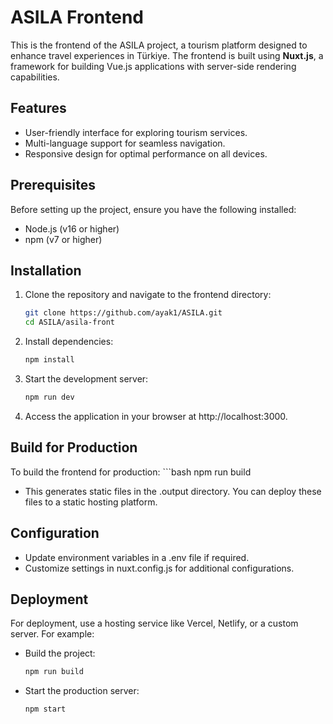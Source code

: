 # ASILA Frontend
This is the frontend of the ASILA project, a tourism platform designed to enhance travel experiences in Türkiye. The frontend is built using **Nuxt.js**, a framework for building Vue.js applications with server-side rendering capabilities.
## Features
- User-friendly interface for exploring tourism services.
- Multi-language support for seamless navigation.
- Responsive design for optimal performance on all devices.
## Prerequisites
Before setting up the project, ensure you have the following installed:
- Node.js (v16 or higher)
- npm (v7 or higher)
## Installation
1. Clone the repository and navigate to the frontend directory:
   ```bash
   git clone https://github.com/ayak1/ASILA.git
   cd ASILA/asila-front
2. Install dependencies:
    ```bash
    npm install
3. Start the development server:
    ```bash
    npm run dev
4. Access the application in your browser at http://localhost:3000.

## Build for Production
To build the frontend for production:
    ```bash
    npm run build
- This generates static files in the .output directory. You can deploy these files to a static hosting platform.
## Configuration
- Update environment variables in a .env file if required.
- Customize settings in nuxt.config.js for additional configurations.
## Deployment
 For deployment, use a hosting service like Vercel, Netlify, or a custom server. For example:
- Build the project:
    ```bash
    npm run build
- Start the production server:
    ```bash
    npm start
